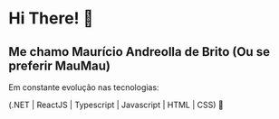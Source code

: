# Hi There! 👋

## Me chamo Maurício Andreolla de Brito (Ou se preferir MauMau)

Em constante evolução nas tecnologias:

(.NET | ReactJS | Typescript | Javascript | HTML | CSS) 🧰


<!--
**MauricioAndreolla/MauricioAndreolla** is a ✨ _special_ ✨ repository because its `README.md` (this file) appears on your GitHub profile.

Here are some ideas to get you started:

- 🔭 I’m currently working on ...
- 🌱 I’m currently learning ...
- 👯 I’m looking to collaborate on ...
- 🤔 I’m looking for help with ...
- 💬 Ask me about ...
- 📫 How to reach me: ...
- 😄 Pronouns: ...
- ⚡ Fun fact: ...
-->
